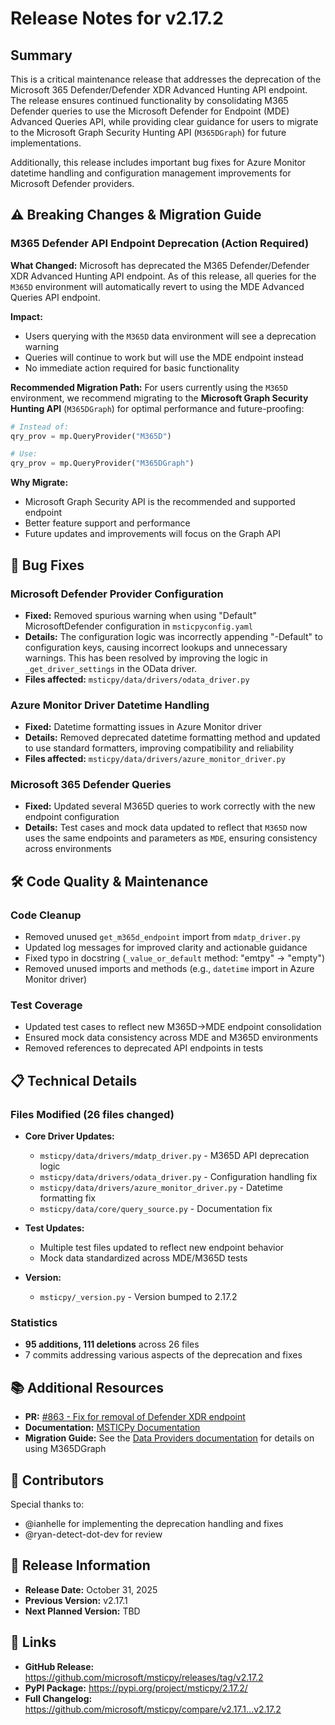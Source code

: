 # Release Notes for v2.17.2

## Summary

This is a critical maintenance release that addresses the deprecation of the Microsoft 365 Defender/Defender XDR Advanced Hunting API endpoint. The release ensures continued functionality by consolidating M365 Defender queries to use the Microsoft Defender for Endpoint (MDE) Advanced Queries API, while providing clear guidance for users to migrate to the Microsoft Graph Security Hunting API (`M365DGraph`) for future implementations.

Additionally, this release includes important bug fixes for Azure Monitor datetime handling and configuration management improvements for Microsoft Defender providers.

## ⚠️ Breaking Changes & Migration Guide

### M365 Defender API Endpoint Deprecation (Action Required)

**What Changed:**
Microsoft has deprecated the M365 Defender/Defender XDR Advanced Hunting API endpoint. As of this release, all queries for the `M365D` environment will automatically revert to using the MDE Advanced Queries API endpoint.

**Impact:**
- Users querying with the `M365D` data environment will see a deprecation warning
- Queries will continue to work but will use the MDE endpoint instead
- No immediate action required for basic functionality

**Recommended Migration Path:**
For users currently using the `M365D` environment, we recommend migrating to the **Microsoft Graph Security Hunting API** (`M365DGraph`) for optimal performance and future-proofing:

```python
# Instead of:
qry_prov = mp.QueryProvider("M365D")

# Use:
qry_prov = mp.QueryProvider("M365DGraph")
```

**Why Migrate:**
- Microsoft Graph Security API is the recommended and supported endpoint
- Better feature support and performance
- Future updates and improvements will focus on the Graph API

## 🐛 Bug Fixes

### Microsoft Defender Provider Configuration
- **Fixed:** Removed spurious warning when using "Default" MicrosoftDefender configuration in `msticpyconfig.yaml`
- **Details:** The configuration logic was incorrectly appending "-Default" to configuration keys, causing incorrect lookups and unnecessary warnings. This has been resolved by improving the logic in `_get_driver_settings` in the OData driver.
- **Files affected:** `msticpy/data/drivers/odata_driver.py`

### Azure Monitor Driver Datetime Handling
- **Fixed:** Datetime formatting issues in Azure Monitor driver
- **Details:** Removed deprecated datetime formatting method and updated to use standard formatters, improving compatibility and reliability
- **Files affected:** `msticpy/data/drivers/azure_monitor_driver.py`

### Microsoft 365 Defender Queries
- **Fixed:** Updated several M365D queries to work correctly with the new endpoint configuration
- **Details:** Test cases and mock data updated to reflect that `M365D` now uses the same endpoints and parameters as `MDE`, ensuring consistency across environments

## 🛠 Code Quality & Maintenance

### Code Cleanup
- Removed unused `get_m365d_endpoint` import from `mdatp_driver.py`
- Updated log messages for improved clarity and actionable guidance
- Fixed typo in docstring (`_value_or_default` method: "emtpy" → "empty")
- Removed unused imports and methods (e.g., `datetime` import in Azure Monitor driver)

### Test Coverage
- Updated test cases to reflect new M365D→MDE endpoint consolidation
- Ensured mock data consistency across MDE and M365D environments
- Removed references to deprecated API endpoints in tests

## 📋 Technical Details

### Files Modified (26 files changed)
- **Core Driver Updates:**
  - `msticpy/data/drivers/mdatp_driver.py` - M365D API deprecation logic
  - `msticpy/data/drivers/odata_driver.py` - Configuration handling fix
  - `msticpy/data/drivers/azure_monitor_driver.py` - Datetime formatting fix
  - `msticpy/data/core/query_source.py` - Documentation fix

- **Test Updates:**
  - Multiple test files updated to reflect new endpoint behavior
  - Mock data standardized across MDE/M365D tests

- **Version:**
  - `msticpy/_version.py` - Version bumped to 2.17.2

### Statistics
- **95 additions, 111 deletions** across 26 files
- 7 commits addressing various aspects of the deprecation and fixes

## 📚 Additional Resources

- **PR:** [#863 - Fix for removal of Defender XDR endpoint](https://github.com/microsoft/msticpy/pull/863)
- **Documentation:** [MSTICPy Documentation](https://msticpy.readthedocs.io/)
- **Migration Guide:** See the [Data Providers documentation](https://msticpy.readthedocs.io/en/latest/data_acquisition/DataProviders.html) for details on using M365DGraph

## 🙏 Contributors

Special thanks to:
- @ianhelle for implementing the deprecation handling and fixes
- @ryan-detect-dot-dev for review

## 📅 Release Information

- **Release Date:** October 31, 2025
- **Previous Version:** v2.17.1
- **Next Planned Version:** TBD

## 🔗 Links

- **GitHub Release:** https://github.com/microsoft/msticpy/releases/tag/v2.17.2
- **PyPI Package:** https://pypi.org/project/msticpy/2.17.2/
- **Full Changelog:** https://github.com/microsoft/msticpy/compare/v2.17.1...v2.17.2
